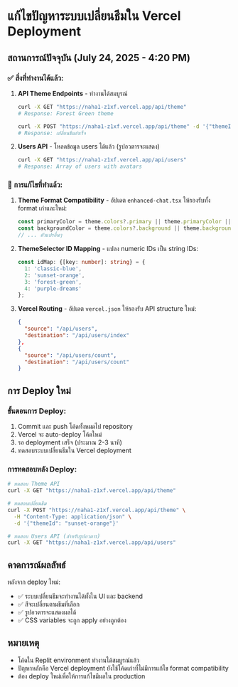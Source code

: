 # แก้ไขปัญหาระบบเปลี่ยนธีมใน Vercel Deployment

## สถานการณ์ปัจจุบัน (July 24, 2025 - 4:20 PM)

### ✅ สิ่งที่ทำงานได้แล้ว:
1. **API Theme Endpoints** - ทำงานได้สมบูรณ์
   ```bash
   curl -X GET "https://naha1-z1xf.vercel.app/api/theme"
   # Response: Forest Green theme
   
   curl -X POST "https://naha1-z1xf.vercel.app/api/theme" -d '{"themeId": "purple-dreams"}'
   # Response: เปลี่ยนธีมสำเร็จ
   ```

2. **Users API** - โหลดข้อมูล users ได้แล้ว (รูปอวตารจะแสดง)
   ```bash
   curl -X GET "https://naha1-z1xf.vercel.app/api/users"
   # Response: Array of users with avatars
   ```

### 🔧 การแก้ไขที่ทำแล้ว:
1. **Theme Format Compatibility** - อัปเดต `enhanced-chat.tsx` ให้รองรับทั้ง format เก่าและใหม่:
   ```typescript
   const primaryColor = theme.colors?.primary || theme.primaryColor || '#3b82f6';
   const backgroundColor = theme.colors?.background || theme.backgroundColor || '#f8fafc';
   // ... ตัวแปรอื่นๆ
   ```

2. **ThemeSelector ID Mapping** - แปลง numeric IDs เป็น string IDs:
   ```typescript
   const idMap: {[key: number]: string} = {
     1: 'classic-blue',
     2: 'sunset-orange', 
     3: 'forest-green',
     4: 'purple-dreams'
   };
   ```

3. **Vercel Routing** - อัปเดต `vercel.json` ให้รองรับ API structure ใหม่:
   ```json
   {
     "source": "/api/users",
     "destination": "/api/users/index"
   },
   {
     "source": "/api/users/count", 
     "destination": "/api/users/count"
   }
   ```

## การ Deploy ใหม่

### ขั้นตอนการ Deploy:
1. Commit และ push โค้ดทั้งหมดไป repository
2. Vercel จะ auto-deploy โค้ดใหม่
3. รอ deployment เสร็จ (ประมาณ 2-3 นาที)
4. ทดสอบระบบเปลี่ยนธีมใน Vercel deployment

### การทดสอบหลัง Deploy:
```bash
# ทดสอบ Theme API
curl -X GET "https://naha1-z1xf.vercel.app/api/theme"

# ทดสอบเปลี่ยนธีม
curl -X POST "https://naha1-z1xf.vercel.app/api/theme" \
  -H "Content-Type: application/json" \
  -d '{"themeId": "sunset-orange"}'

# ทดสอบ Users API (สำหรับรูปอวตาร)
curl -X GET "https://naha1-z1xf.vercel.app/api/users"
```

## คาดการณ์ผลลัพธ์
หลังจาก deploy ใหม่:
- ✅ ระบบเปลี่ยนธีมจะทำงานได้ทั้งใน UI และ backend
- ✅ สีจะเปลี่ยนตามธีมที่เลือก
- ✅ รูปอวตารจะแสดงผลได้
- ✅ CSS variables จะถูก apply อย่างถูกต้อง

## หมายเหตุ
- โค้ดใน Replit environment ทำงานได้สมบูรณ์แล้ว
- ปัญหาหลักคือ Vercel deployment ยังใช้โค้ดเก่าที่ไม่มีการแก้ไข format compatibility
- ต้อง deploy ใหม่เพื่อให้การแก้ไขมีผลใน production